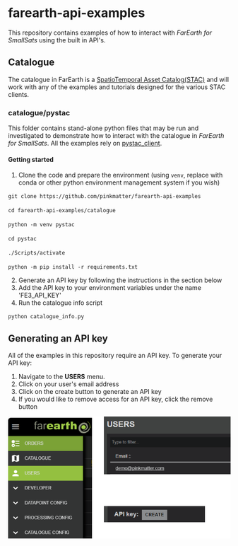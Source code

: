 # farearth-api-examples
This repository contains examples of how to interact with *FarEarth for SmallSats* using the built in API's.

## Catalogue
The catalogue in FarEarth is a [SpatioTemporal Asset Catalog(STAC)](https://stacspec.org) and will work with any of the examples and tutorials designed for the various STAC clients.

### catalogue/pystac
This folder contains stand-alone python files that may be run and investigated to demonstrate how to interact with the catalogue in *FarEarth for SmallSats*. All the examples rely on [pystac_client](https://github.com/stac-utils/pystac-client).

#### Getting started
1. Clone the code and prepare the environment (using `venv`, replace with conda or other python environment management system if you wish)
```
git clone https://github.com/pinkmatter/farearth-api-examples

cd farearth-api-examples/catalogue

python -m venv pystac

cd pystac

./Scripts/activate

python -m pip install -r requirements.txt
```
2. Generate an API key by following the instructions in the section below
3. Add the API key to your environment variables under the name 'FE3_API_KEY'
4. Run the catalogue info script
```
python catalogue_info.py
```

## Generating an API key
All of the examples in this repository require an API key. To generate your API key:

1. Navigate to the **USERS** menu.
2. Click on your user's email address
3. Click on the create button to generate an API key
4. If you would like to remove access for an API key, click the remove button

![User menu selection.](/assets/user_menu.png)
